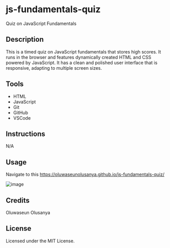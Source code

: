# js-fundamentals-quiz
Quiz on JavaScript Fundamentals

## Description
This is a timed quiz on JavaScript fundamentals that stores high scores. It runs in the browser and features dynamically created HTML and CSS powered by JavaScript. It has a clean and polished user interface that is responsive, adapting to multiple screen sizes.

## Tools
- HTML
- JavaScript
- Git
- GitHub
- VSCode

## Instructions
N/A

## Usage
Navigate to this https://oluwaseunolusanya.github.io/js-fundamentals-quiz/

![image](https://github.com/oluwaseunolusanya/js-fundamentals-quiz/assets/26019734/4a2389c7-4ecf-4363-bad1-40435baa167e)



## Credits
Oluwaseun Olusanya

## License
Licensed under the MIT License.
